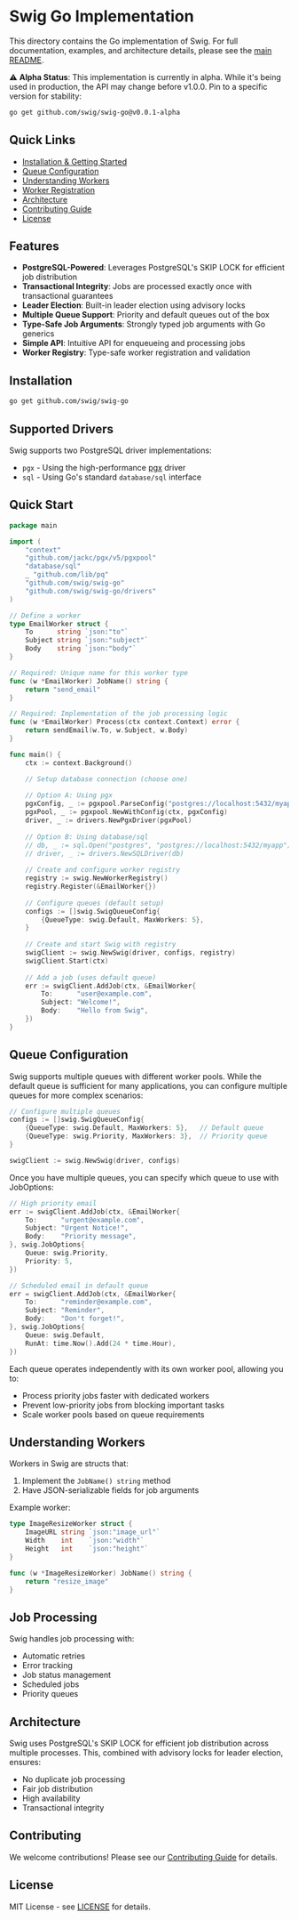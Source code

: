 # Swig Go Implementation

This directory contains the Go implementation of Swig. For full documentation, examples, and architecture details, please see the [main README](../README.md).

⚠️ **Alpha Status**: This implementation is currently in alpha. While it's being used in production, the API may change before v1.0.0. Pin to a specific version for stability:

```bash
go get github.com/swig/swig-go@v0.0.1-alpha
```

## Quick Links
- [Installation & Getting Started](../README.md#installation)
- [Queue Configuration](../README.md#queue-configuration)
- [Understanding Workers](../README.md#understanding-workers)
- [Worker Registration](../README.md#worker-registration)
- [Architecture](../README.md#architecture)
- [Contributing Guide](../CONTRIBUTING.md)
- [License](../LICENSE)

## Features

- **PostgreSQL-Powered**: Leverages PostgreSQL's SKIP LOCK for efficient job distribution
- **Transactional Integrity**: Jobs are processed exactly once with transactional guarantees
- **Leader Election**: Built-in leader election using advisory locks
- **Multiple Queue Support**: Priority and default queues out of the box
- **Type-Safe Job Arguments**: Strongly typed job arguments with Go generics
- **Simple API**: Intuitive API for enqueueing and processing jobs
- **Worker Registry**: Type-safe worker registration and validation

## Installation

```bash
go get github.com/swig/swig-go
```

## Supported Drivers

Swig supports two PostgreSQL driver implementations:
- `pgx` - Using the high-performance [pgx](https://github.com/jackc/pgx) driver
- `sql` - Using Go's standard `database/sql` interface

## Quick Start

```go
package main

import (
    "context"
    "github.com/jackc/pgx/v5/pgxpool"
    "database/sql"
    _ "github.com/lib/pq"
    "github.com/swig/swig-go"
    "github.com/swig/swig-go/drivers"
)

// Define a worker
type EmailWorker struct {
    To      string `json:"to"`
    Subject string `json:"subject"`
    Body    string `json:"body"`
}

// Required: Unique name for this worker type
func (w *EmailWorker) JobName() string {
    return "send_email"
}

// Required: Implementation of the job processing logic
func (w *EmailWorker) Process(ctx context.Context) error {
    return sendEmail(w.To, w.Subject, w.Body)
}

func main() {
    ctx := context.Background()

    // Setup database connection (choose one)
    
    // Option A: Using pgx
    pgxConfig, _ := pgxpool.ParseConfig("postgres://localhost:5432/myapp")
    pgxPool, _ := pgxpool.NewWithConfig(ctx, pgxConfig)
    driver, _ := drivers.NewPgxDriver(pgxPool)
    
    // Option B: Using database/sql
    // db, _ := sql.Open("postgres", "postgres://localhost:5432/myapp")
    // driver, _ := drivers.NewSQLDriver(db)
    
    // Create and configure worker registry
    registry := swig.NewWorkerRegistry()
    registry.Register(&EmailWorker{})
    
    // Configure queues (default setup)
    configs := []swig.SwigQueueConfig{
        {QueueType: swig.Default, MaxWorkers: 5},
    }
    
    // Create and start Swig with registry
    swigClient := swig.NewSwig(driver, configs, registry)
    swigClient.Start(ctx)
    
    // Add a job (uses default queue)
    err := swigClient.AddJob(ctx, &EmailWorker{
        To:      "user@example.com",
        Subject: "Welcome!",
        Body:    "Hello from Swig",
    })
}
```

## Queue Configuration

Swig supports multiple queues with different worker pools. While the default queue is sufficient for many applications, you can configure multiple queues for more complex scenarios:

```go
// Configure multiple queues
configs := []swig.SwigQueueConfig{
    {QueueType: swig.Default, MaxWorkers: 5},   // Default queue
    {QueueType: swig.Priority, MaxWorkers: 3},  // Priority queue
}

swigClient := swig.NewSwig(driver, configs)
```

Once you have multiple queues, you can specify which queue to use with JobOptions:

```go
// High priority email
err := swigClient.AddJob(ctx, &EmailWorker{
    To:      "urgent@example.com",
    Subject: "Urgent Notice!",
    Body:    "Priority message",
}, swig.JobOptions{
    Queue: swig.Priority,
    Priority: 5,
})

// Scheduled email in default queue
err = swigClient.AddJob(ctx, &EmailWorker{
    To:      "reminder@example.com",
    Subject: "Reminder",
    Body:    "Don't forget!",
}, swig.JobOptions{
    Queue: swig.Default,
    RunAt: time.Now().Add(24 * time.Hour),
})
```

Each queue operates independently with its own worker pool, allowing you to:
- Process priority jobs faster with dedicated workers
- Prevent low-priority jobs from blocking important tasks
- Scale worker pools based on queue requirements

## Understanding Workers

Workers in Swig are structs that:
1. Implement the `JobName() string` method
2. Have JSON-serializable fields for job arguments

Example worker:
```go
type ImageResizeWorker struct {
    ImageURL string `json:"image_url"`
    Width    int    `json:"width"`
    Height   int    `json:"height"`
}

func (w *ImageResizeWorker) JobName() string {
    return "resize_image"
}
```

## Job Processing

Swig handles job processing with:
- Automatic retries
- Error tracking
- Job status management
- Scheduled jobs
- Priority queues

## Architecture

Swig uses PostgreSQL's SKIP LOCK for efficient job distribution across multiple processes. This, combined with advisory locks for leader election, ensures:

- No duplicate job processing
- Fair job distribution
- High availability
- Transactional integrity

## Contributing

We welcome contributions! Please see our [Contributing Guide](CONTRIBUTING.md) for details.

## License

MIT License - see [LICENSE](LICENSE) for details. 